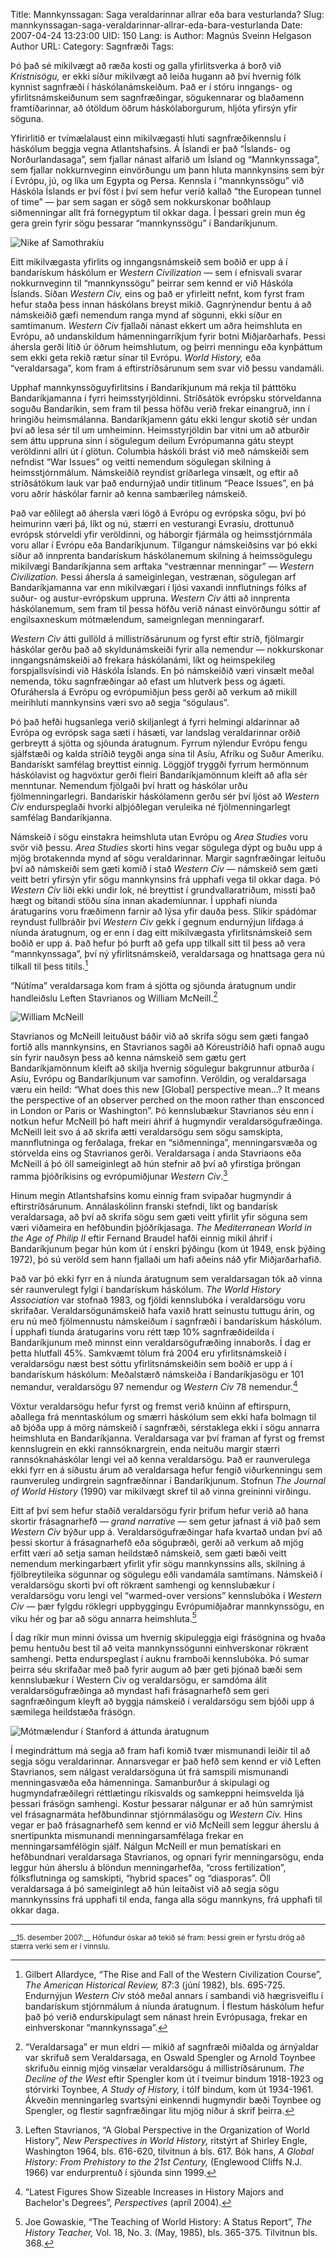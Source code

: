 Title: Mannkynssagan: Saga veraldarinnar allrar eða bara vesturlanda?
Slug: mannkynssagan-saga-veraldarinnar-allrar-eda-bara-vesturlanda
Date: 2007-04-24 13:23:00
UID: 150
Lang: is
Author: Magnús Sveinn Helgason
Author URL: 
Category: Sagnfræði
Tags: 

Þó það sé mikilvægt að ræða kosti og galla yfirlitsverka á borð við _Kristnisögu,_ er ekki síður mikilvægt að leiða hugann að því hvernig fólk kynnist sagnfræði í háskólanámskeiðum. Það er í stóru inngangs- og yfirlitsnámskeiðunum sem sagnfræðingar, sögukennarar og blaðamenn framtíðarinnar, að ótöldum öðrum háskólaborgurum, hljóta yfirsýn yfir söguna.

Yfirirlitið er tvímælalaust einn mikilvægasti hluti sagnfræðikennslu í háskólum beggja vegna Atlantshafsins. Á Íslandi er það “Íslands- og Norðurlandasaga”, sem fjallar nánast alfarið um Ísland og “Mannkynssaga”, sem fjallar nokkurnveginn einvörðungu um þann hluta mannkynsins sem býr í Evrópu, jú, og líka um Egypta og Persa. Kennsla í “mannkynssögu” við Háskóla Íslands er því föst í því sem hefur verið kallað “the European tunnel of time” — þar sem sagan er sögð sem nokkurskonar boðhlaup siðmenningar allt frá fornegyptum til okkar daga. Í þessari grein mun ég gera grein fyrir sögu þessarar “mannkynssögu” í Bandaríkjunum.

![Nike af Samothrakíu](346.jpg)

Eitt mikilvægasta yfirlits og inngangsnámskeið sem boðið er upp á í bandarískum háskólum er _Western Civilization_ — sem í efnisvali svarar nokkurnveginn til “mannkynssögu” þeirrar sem kennd er við Háskóla Íslands. Síðan _Western Civ,_ eins og það er yfirleitt nefnt, kom fyrst fram hefur staða þess innan háskólans breyst mikið. Gagnrýnendur bentu á að námskeiðið gæfi nemendum ranga mynd af sögunni, ekki síður en samtímanum. _Western Civ_ fjallaði nánast ekkert um aðra heimshluta en Evrópu, að undanskildum hámenningarríkjum fyrir botni Miðjarðarhafs. Þessi áhersla gerði lítið úr öðrum heimshlutum, og þeirri menningu eða kynþáttum sem ekki geta rekið rætur sínar til Evrópu. _World History,_ eða “veraldarsaga”, kom fram á eftirstríðsárunum sem svar við þessu vandamáli.

Upphaf mannkynssöguyfirlitsins í Bandaríkjunum má rekja til þátttöku Bandaríkjamanna í fyrri heimsstyrjöldinni. Stríðsátök evrópsku stórveldanna soguðu Bandaríkin, sem fram til þessa höfðu verið frekar einangruð, inn í hringiðu heimsmálanna. Bandaríkjamenn gátu ekki lengur skotið sér undan því að lesa sér til um umheiminn. Heimsstyrjöldin bar vitni um að atburðir sem áttu uppruna sinn í sögulegum deilum Evrópumanna gátu steypt veröldinni allri út í glötun. Columbia háskóli brást við með námskeiði sem nefndist “War Issues” og veitti nemendum sögulegan skilning á heimsstjórnmálum. Námskeiðið reyndist gríðarlega vinsælt, og eftir að stríðsátökum lauk var það endurnýjað undir titlinum “Peace Issues”, en þá voru aðrir háskólar farnir að kenna sambærileg námskeið.

Það var eðlilegt að áhersla væri lögð á Evrópu og evrópska sögu, því þó heimurinn væri þá, líkt og nú, stærri en vesturangi Evrasíu, drottunuð evrópsk stórveldi yfir veröldinni, og háborgir fjármála og heimsstjórnmála voru allar í Evrópu eða Bandaríkjunum. Tilgangur námskeiðsins var þó ekki síður að innprenta bandarískum háskólanemum skilning á heimssögulegu mikilvægi Bandaríkjanna sem arftaka “vestrænnar menningar” — _Western Civilization._ Þessi áhersla á sameiginlegan, vestrænan, sögulegan arf Bandaríkjamanna var enn mikilvægari í ljósi vaxandi innflutnings fólks af suður- og austur-evrópskum uppruna. _Western Civ_ átti að innprenta háskólanemum, sem fram til þessa höfðu verið nánast einvörðungu sóttir af engilsaxneskum mótmælendum, sameignlegan menningararf.

_Western Civ_ átti gullöld á millistríðsárunum og fyrst eftir stríð, fjölmargir háskólar gerðu það að skyldunámskeiði fyrir alla nemendur — nokkurskonar inngangsnámskeiði að frekara háskólanámi, líkt og heimspekileg forspjallsvísindi við Háskóla Íslands. En þó námskeiðið væri vinsælt meðal nemenda, tóku sagnfræðingar að efast um hlutverk þess og ágæti. Ofuráhersla á Evrópu og evrópumiðjun þess gerði að verkum að mikill meirihluti mannkynsins væri svo að segja “sögulaus”.

Þó það hefði hugsanlega verið skiljanlegt á fyrri helmingi aldarinnar að Evrópa og evrópsk saga sæti í hásæti, var landslag veraldarinnar orðið gerbreytt á sjötta og sjöunda áratugnum. Fyrrum nýlendur Evrópu fengu sjálfstæði og kalda stríðið teygði anga sína til Asíu, Afríku og Suður Ameríku. Bandarískt samfélag breyttist einnig. Löggjöf tryggði fyrrum hermönnum háskólavist og hagvöxtur gerði fleiri Bandaríkjamönnum kleift að afla sér menntunar. Nemendum fjölgaði því hratt og háskólar urðu fjölmenningarlegri. Bandarískir háskólamenn gerðu sér því ljóst að _Western Civ_ endurspeglaði hvorki alþjóðlegan veruleika né fjölmenningarlegt samfélag Bandaríkjanna.

Námskeið í sögu einstakra heimshluta utan Evrópu og _Area Studies_ voru svör við þessu. _Area Studies_ skorti hins vegar sögulega dýpt og buðu upp á mjög brotakennda mynd af sögu veraldarinnar. Margir sagnfræðingar leituðu því að námskeiði sem gæti komið í stað _Western Civ_ — námskeið sem gæti veitt betri yfirsýn yfir sögu mannkynsins frá upphafi vega til okkar daga. Þó _Western Civ_ liði ekki undir lok, né breyttist í grundvallaratriðum, missti það hægt og bítandi stöðu sína innan akademíunnar. Í upphafi níunda áratugarins voru fræðimenn farnir að lýsa yfir dauða þess. Slíkir spádómar reyndust fullbráðir því _Western Civ_ gekk í gegnum endurnýjun lífdaga á níunda áratugnum, og er enn í dag eitt mikilvægasta yfirlitsnámskeið sem boðið er upp á. Það hefur þó þurft að gefa upp tilkall sitt til þess að vera “mannkynssaga”, því ný yfirlitsnámskeið, veraldarsaga og hnattsaga gera nú tilkall til þess titils.[^1] 

“Nútíma” veraldarsaga kom fram á sjötta og sjöunda áratugnum undir handleiðslu Leften Stavrianos og William McNeill.[^2]

![William McNeill](344.jpg)

Stavrianos og McNeill leituðust báðir við að skrifa sögu sem gæti fangað fortíð alls mannkynsins, en Stavrianos sagði að Kóreustríðið hafi opnað augu sín fyrir nauðsyn þess að kenna námskeið sem gætu gert Bandaríkjamönnum kleift að skilja hvernig sögulegur bakgrunnur atburða í Asíu, Evrópu og Bandaríkjunum var samofinn. Veröldin, og veraldarsaga væru ein heild: “What does this new [Global] perspective mean…? It means the perspective of an observer perched on the moon rather than ensconced in London or Paris or Washington”. Þó kennslubækur Stavrianos séu enn í notkun hefur McNeill þó haft meiri áhrif á hugmyndir veraldarsögufræðinga. McNeill leit svo á að skrifa ætti veraldarsögu sem sögu samskipta, mannflutninga og ferðalaga, frekar en “siðmenninga”, menningarsvæða og stórvelda eins og Stavrianos gerði. Veraldarsaga í anda Stavriaons eða McNeill á þó öll sameiginlegt að hún stefnir að því að yfirstíga þröngan ramma þjóðríkisins og evrópumiðjunar _Western Civ_.[^3]

Hinum megin Atlantshafsins komu einnig fram svipaðar hugmyndir á eftirstríðsárunum. Annálaskólinn franski stefndi, líkt og bandarísk veraldarsaga, að því að skrifa sögu sem gæti veitt yfirlit yfir söguna sem væri viðameira en hefðbundin þjóðríkjasaga. _The Mediterranean World in the Age of Philip II_ eftir Fernand Braudel hafði einnig mikil áhrif í Bandaríkjunum þegar hún kom út í enskri þýðingu (kom út 1949, ensk þýðing 1972), þó sú veröld sem hann fjallaði um hafi aðeins náð yfir Miðjarðarhafið. 

Það var þó ekki fyrr en á níunda áratugnum sem veraldarsagan tók að vinna sér raunverulegt fylgi í bandarískum háskólum. _The World History Association_ var stofnað 1983, og fjöldi kennslubóka í veraldarsögu voru skrifaðar. Veraldarsögunámskeið hafa vaxið hratt seinustu tuttugu árin, og eru nú með fjölmennustu námskeiðum í sagnfræði í bandarískum háskólum. Í upphafi tíunda áratugarins voru rétt tæp 10% sagnfræðideilda í Bandaríkjunum með minnst einn veraldarsögufræðing innaborðs. Í dag er þetta hlutfall 45%. Samkvæmt tölum frá 2004 eru yfirlitsnámskeið í veraldarsögu næst best sóttu yfirlitsnámskeiðin sem boðið er upp á í bandarískum háskólum: Meðalstærð námskeiða í Bandaríkjasögu er 101 nemandur, veraldarsögu 97 nemendur og _Western Civ_ 78 nemendur.[^4]

Vöxtur veraldarsögu hefur fyrst og fremst verið knúinn af eftirspurn, aðallega frá menntaskólum og smærri háskólum sem ekki hafa bolmagn til að bjóða upp á mörg námskeið í sagnfræði, sérstaklega ekki í sögu annarra heimshluta en Bandaríkjanna. Veraldarsaga var því framan af fyrst og fremst kennslugrein en ekki rannsóknargrein, enda neituðu margir stærri rannsóknaháskólar lengi vel að kenna veraldarsögu. Það er raunverulega ekki fyrr en á síðustu árum að veraldarsaga hefur fengið viðurkenningu sem raunveruleg undirgrein sagnfræðinnar í Bandaríkjunum. Stofnun _The Journal of World History_ (1990) var mikilvægt skref til að vinna greininni virðingu.

Eitt af því sem hefur staðið veraldarsögu fyrir þrifum hefur verið að hana skortir frásagnarhefð — _grand narrative_ — sem getur jafnast á við það sem _Western Civ_ býður upp á. Veraldarsögufræðingar hafa kvartað undan því að þessi skortur á frásagnarhefð eða söguþræði, gerði að verkum að mjög erfitt væri að setja saman heildstæð námskeið, sem gæti bæði veitt nemendum merkingarbært yfirlit yfir sögu mannkynssins alls, skilning á fjölbreytileika sögunnar og sögulegu eðli vandamála samtímans. Námskeið í veraldarsögu skorti því oft rökrænt samhengi og kennslubækur í veraldarsögu voru lengi vel “warmed-over versions” kennslubóka í _Western Civ_ — þær fylgdu röklegri uppbyggingu Evrópumiðjaðrar mannkynssögu, en viku hér og þar að sögu annarra heimshluta.[^5]

Í dag ríkir mun minni óvissa um hvernig skipuleggja eigi frásögnina og hvaða þemu hentuðu best til að veita mannkynssögunni einhverskonar rökrænt samhengi. Þetta endurspeglast í auknu framboði kennslubóka. Þó sumar þeirra séu skrifaðar með það fyrir augum að þær geti þjónað bæði sem kennslubækur í Western Civ og veraldarsögu, er samdóma álit veraldarsögufræðinga að myndast hafi frásagnarhefð sem geri sagnfræðingum kleyft að byggja námskeið í veraldarsögu sem bjóði upp á sæmilega heildstæða frásögn.

![Mótmælendur í Stanford á áttunda áratugnum](345.jpg)

Í megindráttum má segja að fram hafi komið tvær mismunandi leiðir til að segja sögu veraldarinnar. Annarsvegar er það hefð sem kennd er við Leften Stavrianos, sem nálgast veraldarsöguna út frá samspili mismunandi menningasvæða eða hámenninga. Saman&shy;burður á skipulagi og hugmyndafræðilegri réttlætingu ríkisvalds og samkeppni heims&shy;velda ljá þessari frásögn samhengi. Kostur þessarar nálgunar er að hún samrýmist vel frásagnarmáta hefðbundinnar stjórnmálasögu og _Western Civ._ Hins vegar er það frásagnarhefð sem kennd er við McNeill sem leggur áherslu á snertipunkta mismunandi menningarsamfélaga frekar en menningarsamfélögin sjálf. Nálgun McNeill er mun þematískari en hefðbundnari veraldarsaga Stavrianos, og opnari fyrir menningarsögu, enda leggur hún áherslu á blöndun menningarhefða, “cross fertilization”, fólksflutninga og samskipti, “hybrid spaces” og “diasporas”. Öll veraldarsaga á þó sameiginlegt að hún leitaðist við að segja sögu mannkynssins frá upphafi til enda, fanga alla sögu mannkyns, frá upphafi til okkar daga.

---

<small class="blurb">
__15. desember 2007:__ Höfundur óskar að tekið sé fram: Þessi grein er fyrstu drög að stærra verki sem er í vinnslu.
</small>


[^1]:  Gilbert Allardyce, “The Rise and Fall of the Western Civilization Course”, _The American Historical Review,_ 87:3 (júní 1982), bls. 695-725. Endurnýjun _Western Civ_ stóð meðal annars í sambandi við hægrisveiflu í bandarískum stjórnmálum á níunda áratugnum. Í flestum háskólum hefur það þó verið endurskipulagt sem nánast hrein Evrópusaga, frekar en einhverskonar “mannkynssaga”.

[^2]: “Veraldarsaga” er mun eldri — mikið af sagnfræði miðalda og árnýaldar var skrifuð sem Veraldarsaga, en Oswald Spengler og Arnold Toynbee skrifuðu einnig mjög vinsælar veraldarsögu á millistríðsárunum. _The Decline of the West_ eftir Spengler kom út í tveimur bindum 1918-1923 og stórvirki Toynbee, _A Study of History,_ í tólf bindum, kom út 1934-1961. Ákveðin menningarleg svartsýni einkenndi hugmyndir bæði Toynbee og Spengler, og flestir sagnfræðingar litu mjög niður á skrif þeirra. 

[^3]: Leften Stavrianos, “A Global Perspective in the Organization of World History”, _New Perspectives in World History,_ ritstýrt af Shirley Engle, Washington 1964, bls. 616-620, tilvitnun á bls. 617. Bók hans, _A Global History: From Prehistory to the 21st Century,_ (Englewood Cliffs N.J. 1966) var endurprentuð í sjöunda sinn 1999.

[^4]: “Latest Figures Show Sizeable Increases in History Majors and Bachelor's Degrees”, _Perspectives_ (apríl 2004).

[^5]: Joe Gowaskie, “The Teaching of World History: A Status Report”, _The History Teacher,_ Vol. 18, No. 3. (May, 1985), bls. 365-375. Tilvitnun bls. 368.

